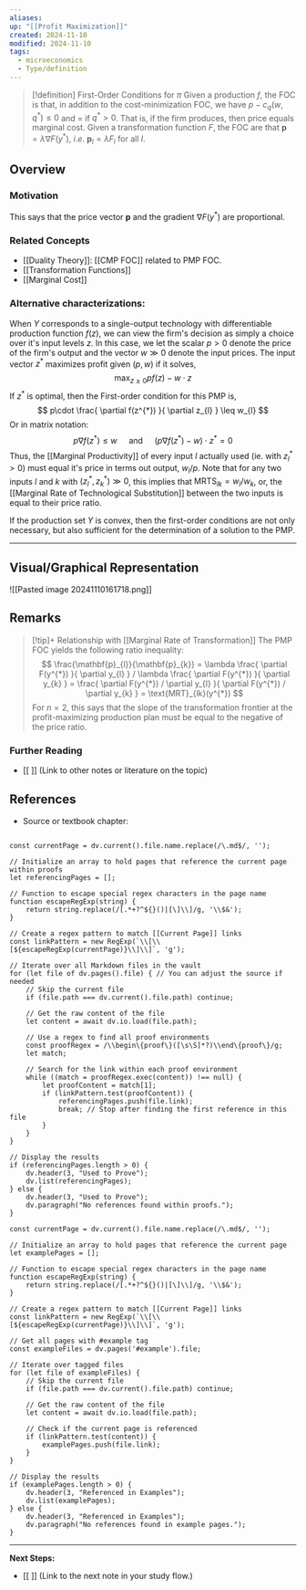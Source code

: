 ```yaml
---
aliases: 
up: "[[Profit Maximization]]"
created: 2024-11-10
modified: 2024-11-10
tags:
  - microeconomics
  - Type/definition
---
```



>[!definition] First-Order Conditions for $\pi$
>Given a production $f$, the FOC is that, in addition to the cost-minimization FOC, we have $p-c_{q}(w, q^{*})\leq 0$ and $=$ if $q^{*}>0$. That is, if the firm produces, then price equals marginal cost. 
>Given a transformation function $F$, the FOC are that $\mathbf{p}=\lambda \nabla F(y^{*})$, $i$.$e$. $\mathbf{p}_{l}=\lambda F_{l}$ for all $l$. 



## Overview

### Motivation 
This says that the price vector $\mathbf{p}$ and the gradient $\nabla F(y^{*})$ are proportional. 
### Related Concepts
- [[Duality Theory]]: [[CMP FOC]] related to PMP FOC. 
- [[Transformation Functions]]
- [[Marginal Cost]]

### Alternative characterizations: 

When $Y$ corresponds to a single-output technology with differentiable production function $f(z)$, we can view the firm's decision as simply a choice over it's input levels $z$. In this case, we let the scalar $p>0$ denote the price of the firm's output and the vector $w\gg 0$ denote the input prices. The input vector $z^{*}$ maximizes profit given $(p,w)$ if it solves, 
$$
\max_{z\geq 0}pf(z) - w\cdot z
$$
If $z^{*}$ is optimal, then the First-order condition for this PMP is, 
$$
p\cdot \frac{ \partial f(z^{*}) }{ \partial z_{l} } \leq w_{l}
$$
Or in matrix notation: 
$$
p\nabla f(z^{*})\leq w\quad \text{ and }\quad (p\nabla f(z^{*})-w)\cdot z^{*}=0
$$
Thus, the [[Marginal Productivity]] of every input $l$ actually used (ie. with $z_{l}^{*}>0$) must equal it's price in terms out output, $w_{l} / p$. Note that for any two inputs $l$ and $k$ with $(z_{l}^{*}, z_{k}^{*})\gg 0$, this implies that $\text{MRTS}_{lk} = w_{l} / w_{k}$, or, the [[Marginal Rate of Technological Substitution]] between the two inputs is equal to their price ratio. 

If the production set $Y$ is convex, then the first-order conditions are not only necessary, but also sufficient for the determination of a solution to the PMP. 




---

## Visual/Graphical Representation

![[Pasted image 20241110161718.png]]
## Remarks

>[!tip]+ Relationship with [[Marginal Rate of Transformation]]
>The PMP FOC yields the following ratio inequality: 
> $$
> \frac{\mathbf{p}_{l}}{\mathbf{p}_{k}} = \lambda \frac{ \partial F(y^{*}) }{ \partial y_{l} } / \lambda \frac{ \partial F(y^{*}) }{ \partial y_{k} } = \frac{ \partial F(y^{*}) / \partial y_{l} }{ \partial F(y^{*}) / \partial y_{k} } = \text{MRT}_{lk}(y^{*})
>$$
>For $n=2$, this says that the slope of the transformation frontier at the profit-maximizing production plan must be equal to the negative of the price ratio. 
  
### Further Reading
- [[ ]] (Link to other notes or literature on the topic)

## References
- Source or textbook chapter: 

```dataviewjs

const currentPage = dv.current().file.name.replace(/\.md$/, '');

// Initialize an array to hold pages that reference the current page within proofs
let referencingPages = [];

// Function to escape special regex characters in the page name
function escapeRegExp(string) {
    return string.replace(/[.*+?^${}()|[\]\\]/g, '\\$&');
}

// Create a regex pattern to match [[Current Page]] links
const linkPattern = new RegExp(`\\[\\[${escapeRegExp(currentPage)}\\]\\]`, 'g');

// Iterate over all Markdown files in the vault
for (let file of dv.pages().file) { // You can adjust the source if needed
    // Skip the current file
    if (file.path === dv.current().file.path) continue;

    // Get the raw content of the file
    let content = await dv.io.load(file.path);

    // Use a regex to find all proof environments
    const proofRegex = /\\begin\{proof\}([\s\S]*?)\\end\{proof\}/g;
    let match;

    // Search for the link within each proof environment
    while ((match = proofRegex.exec(content)) !== null) {
        let proofContent = match[1];
        if (linkPattern.test(proofContent)) {
            referencingPages.push(file.link);
            break; // Stop after finding the first reference in this file
        }
    }
}

// Display the results
if (referencingPages.length > 0) {
    dv.header(3, "Used to Prove");
    dv.list(referencingPages);
} else {
    dv.header(3, "Used to Prove");
    dv.paragraph("No references found within proofs.");
}
```

```dataviewjs
const currentPage = dv.current().file.name.replace(/\.md$/, '');

// Initialize an array to hold pages that reference the current page
let examplePages = [];

// Function to escape special regex characters in the page name
function escapeRegExp(string) {
    return string.replace(/[.*+?^${}()|[\]\\]/g, '\\$&');
}

// Create a regex pattern to match [[Current Page]] links
const linkPattern = new RegExp(`\\[\\[${escapeRegExp(currentPage)}\\]\\]`, 'g');

// Get all pages with #example tag
const exampleFiles = dv.pages('#example').file;

// Iterate over tagged files
for (let file of exampleFiles) {
    // Skip the current file
    if (file.path === dv.current().file.path) continue;

    // Get the raw content of the file
    let content = await dv.io.load(file.path);

    // Check if the current page is referenced
    if (linkPattern.test(content)) {
        examplePages.push(file.link);
    }
}

// Display the results
if (examplePages.length > 0) {
    dv.header(3, "Referenced in Examples");
    dv.list(examplePages);
} else {
    dv.header(3, "Referenced in Examples");
    dv.paragraph("No references found in example pages.");
}
```


---

**Next Steps:**
- [[ ]] (Link to the next note in your study flow.)

